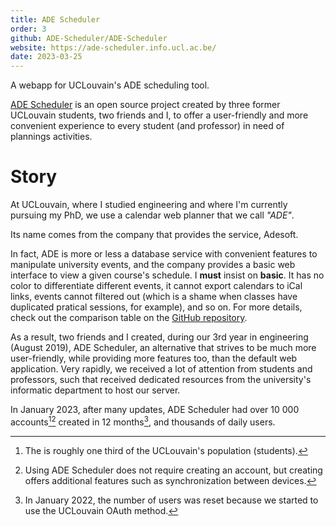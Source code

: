```yaml
---
title: ADE Scheduler
order: 3
github: ADE-Scheduler/ADE-Scheduler
website: https://ade-scheduler.info.ucl.ac.be/
date: 2023-03-25
---
```


A webapp for UCLouvain's ADE scheduling tool.

<!--more-->

[ADE Scheduler](https://github.com/ADE-Scheduler/ADE-Scheduler) is an open source
project created by three former UCLouvain students, two friends and I,
to offer a user-friendly and more convenient experience to every student
(and professor) in need of plannings activities.

# Story

At UCLouvain, where I studied engineering and where I'm currently pursuing my PhD, we use a
calendar web planner that we call *"ADE"*.

Its name comes from the company that provides the service, Adesoft.

In fact, ADE is more or less a database service with convenient features to manipulate university events,
and the company provides a basic web interface to view a given course's schedule.
I **must** insist on **basic**. It has no color to differentiate different events, it cannot
export calendars to iCal links, events cannot filtered out (which is a shame when classes have
duplicated pratical sessions, for example), and so on. For more details, check out the comparison
table on the [GitHub repository](https://github.com/ADE-Scheduler/ADE-Scheduler).

As a result, two friends and I created, during our 3rd year in engineering (August 2019), ADE Scheduler,
an alternative that strives to be much more user-friendly,
while providing more features too, than the default web application.
Very rapidly, we received a lot of attention from students and professors,
such that received dedicated resources from the university's informatic department to host our server.

In January 2023, after many updates, ADE Scheduler had over 10 000 accounts[^1][^2] created in 12 months[^3], and thousands of daily users.

[^1]: The is roughly one third of the UCLouvain's population (students).
[^2]: Using ADE Scheduler does not require creating an account, but creating offers additional features such as synchronization between devices.
[^3]: In January 2022, the number of users was reset because we started to use the UCLouvain OAuth method.

